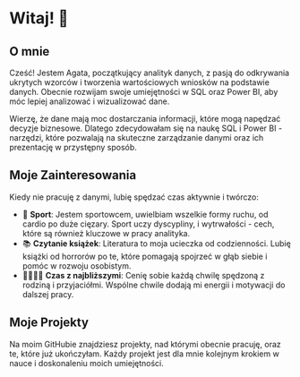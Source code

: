 # Witaj! 👋

## O mnie

Cześć! Jestem Agata, początkujący analityk danych, z pasją do odkrywania ukrytych wzorców i tworzenia wartościowych wniosków na podstawie danych. Obecnie rozwijam swoje umiejętności w SQL oraz Power BI, aby móc lepiej analizować i wizualizować dane. 

Wierzę, że dane mają moc dostarczania informacji, które mogą napędzać decyzje biznesowe. Dlatego zdecydowałam się na naukę SQL i Power BI - narzędzi, które pozwalają na skuteczne zarządzanie danymi oraz ich prezentację w przystępny sposób.

## Moje Zainteresowania

Kiedy nie pracuję z danymi, lubię spędzać czas aktywnie i twórczo:
- 🏀 **Sport**: Jestem sportowcem, uwielbiam wszelkie formy ruchu, od cardio po duże cięzary. Sport uczy dyscypliny, i wytrwałości - cech, które są również kluczowe w pracy analityka.
- 📚 **Czytanie książek**: Literatura to moja ucieczka od codzienności. Lubię książki od horrorów po te, które pomagają spojrzeć w głąb siebie i pomóc w rozwoju osobistym.
- 👨‍👩‍👧‍👦 **Czas z najbliższymi**: Cenię sobie każdą chwilę spędzoną z rodziną i przyjaciółmi. Wspólne chwile dodają mi energii i motywacji do dalszej pracy.

## Moje Projekty

Na moim GitHubie znajdziesz projekty, nad którymi obecnie pracuję, oraz te, które już ukończyłam. Każdy projekt jest dla mnie kolejnym krokiem w nauce i doskonaleniu moich umiejętności.
